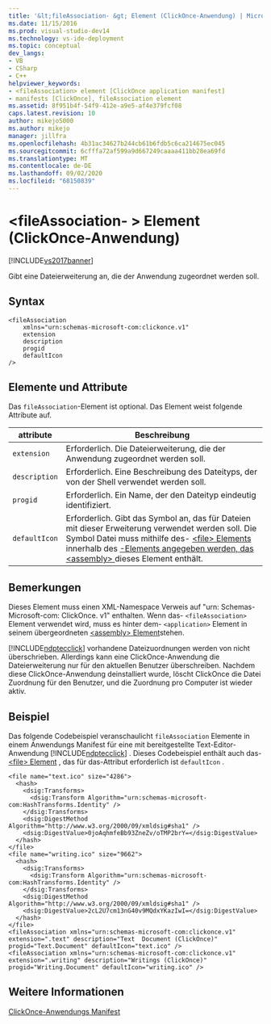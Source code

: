 ```yaml
---
title: '&lt;fileAssociation- &gt; Element (ClickOnce-Anwendung) | Microsoft-Dokumentation'
ms.date: 11/15/2016
ms.prod: visual-studio-dev14
ms.technology: vs-ide-deployment
ms.topic: conceptual
dev_langs:
- VB
- CSharp
- C++
helpviewer_keywords:
- <fileAssociation> element [ClickOnce application manifest]
- manifests [ClickOnce], fileAssociation element
ms.assetid: 8f951b4f-54f9-412e-a9e5-af4e379fcf08
caps.latest.revision: 10
author: mikejo5000
ms.author: mikejo
manager: jillfra
ms.openlocfilehash: 4b31ac34627b244cb61b6fdb5c6ca214675ec045
ms.sourcegitcommit: 6cfffa72af599a9d667249caaaa411bb28ea69fd
ms.translationtype: MT
ms.contentlocale: de-DE
ms.lasthandoff: 09/02/2020
ms.locfileid: "68150839"
---
```

# <a name="ltfileassociationgt-element-clickonce-application"></a>&lt;fileAssociation- &gt; Element (ClickOnce-Anwendung)
[!INCLUDE[vs2017banner](../includes/vs2017banner.md)]

Gibt eine Dateierweiterung an, die der Anwendung zugeordnet werden soll.  
  
## <a name="syntax"></a>Syntax  
  
```  
<fileAssociation  
    xmlns="urn:schemas-microsoft-com:clickonce.v1"  
    extension  
    description  
    progid  
    defaultIcon  
/>  
```  
  
## <a name="elements-and-attributes"></a>Elemente und Attribute  
 Das `fileAssociation`-Element ist optional. Das Element weist folgende Attribute auf.  
  
|attribute|Beschreibung|  
|---------------|-----------------|  
|`extension`|Erforderlich. Die Dateierweiterung, die der Anwendung zugeordnet werden soll.|  
|`description`|Erforderlich. Eine Beschreibung des Dateityps, der von der Shell verwendet werden soll.|  
|`progid`|Erforderlich. Ein Name, der den Dateityp eindeutig identifiziert.|  
|`defaultIcon`|Erforderlich. Gibt das Symbol an, das für Dateien mit dieser Erweiterung verwendet werden soll. Die Symbol Datei muss mithilfe des- [ \<file> Elements](../deployment/file-element-clickonce-application.md) innerhalb des [-Elements angegeben werden, das \<assembly> ](../deployment/assembly-element-clickonce-application.md) dieses Element enthält.|  
  
## <a name="remarks"></a>Bemerkungen  
 Dieses Element muss einen XML-Namespace Verweis auf "urn: Schemas-Microsoft-com: ClickOnce. v1" enthalten. Wenn das- `<fileAssociation>` Element verwendet wird, muss es hinter dem- `<application>` Element in seinem übergeordneten [ \<assembly> Element](../deployment/assembly-element-clickonce-application.md)stehen.  
  
 [!INCLUDE[ndptecclick](../includes/ndptecclick-md.md)] vorhandene Dateizuordnungen werden von nicht überschrieben. Allerdings kann eine ClickOnce-Anwendung die Dateierweiterung nur für den aktuellen Benutzer überschreiben. Nachdem diese ClickOnce-Anwendung deinstalliert wurde, löscht ClickOnce die Datei Zuordnung für den Benutzer, und die Zuordnung pro Computer ist wieder aktiv.  
  
## <a name="example"></a>Beispiel  
 Das folgende Codebeispiel veranschaulicht `fileAssociation` Elemente in einem Anwendungs Manifest für eine mit bereitgestellte Text-Editor-Anwendung [!INCLUDE[ndptecclick](../includes/ndptecclick-md.md)] . Dieses Codebeispiel enthält auch das- [ \<file> Element](../deployment/file-element-clickonce-application.md) , das für das-Attribut erforderlich ist `defaultIcon` .  
  
```  
<file name="text.ico" size="4286">  
  <hash>  
    <dsig:Transforms>  
      <dsig:Transform Algorithm="urn:schemas-microsoft-com:HashTransforms.Identity" />  
    </dsig:Transforms>  
    <dsig:DigestMethod Algorithm="http://www.w3.org/2000/09/xmldsig#sha1" />  
    <dsig:DigestValue>0joAqhmfeBb93ZneZv/oTMP2brY=</dsig:DigestValue>  
  </hash>  
</file>  
<file name="writing.ico" size="9662">  
  <hash>  
    <dsig:Transforms>  
      <dsig:Transform Algorithm="urn:schemas-microsoft-com:HashTransforms.Identity" />  
    </dsig:Transforms>  
    <dsig:DigestMethod Algorithm="http://www.w3.org/2000/09/xmldsig#sha1" />  
    <dsig:DigestValue>2cL2U7cm13nG40v9MQdxYKazIwI=</dsig:DigestValue>  
  </hash>  
</file>  
<fileAssociation xmlns="urn:schemas-microsoft-com:clickonce.v1" extension=".text" description="Text  Document (ClickOnce)" progid="Text.Document" defaultIcon="text.ico" />  
<fileAssociation xmlns="urn:schemas-microsoft-com:clickonce.v1" extension=".writing" description="Writings (ClickOnce)" progid="Writing.Document" defaultIcon="writing.ico" />  
```  
  
## <a name="see-also"></a>Weitere Informationen  
 [ClickOnce-Anwendungs Manifest](../deployment/clickonce-application-manifest.md)
